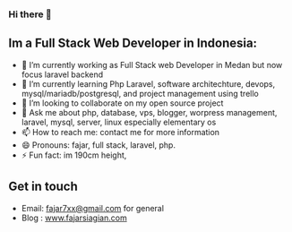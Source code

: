 ### Hi there 👋

<!--
**fajar7xx/fajar7xx** is a ✨ _special_ ✨ repository because its `README.md` (this file) appears on your GitHub profile.
-->

## Im a Full Stack Web Developer in Indonesia:

- 🔭 I’m currently working as Full Stack web Developer in Medan but now focus laravel backend
- 🌱 I’m currently learning Php Laravel, software architechture, devops, mysql/mariadb/postgresql, and project management using trello
- 👯 I’m looking to collaborate on my open source project
- 💬 Ask me about php, database, vps, blogger, worpress management, laravel, mysql, server, linux especially elementary os
- 📫 How to reach me:  contact me for more information
- 😄 Pronouns: fajar, full stack, laravel, php.
- ⚡ Fun fact: im 190cm height,


## Get in touch
- Email: fajar7xx@gmail.com for general
- Blog : www.fajarsiagian.com

<br/>
